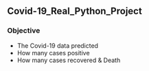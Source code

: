 ## Covid-19_Real_Python_Project

### Objective 

- The Covid-19 data predicted
-  How many cases positive
-  How many cases recovered & Death
